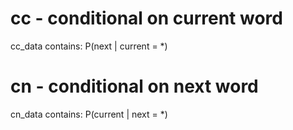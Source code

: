 # cc - conditional on current word

cc_data contains:
P(next | current = *)

# cn - conditional on next word

cn_data contains:
P(current | next = *)
